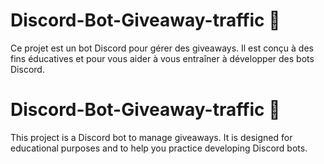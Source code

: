 # Discord-Bot-Giveaway-traffic 🔵
Ce projet est un bot Discord pour gérer des giveaways. Il est conçu à des fins éducatives et pour vous aider à vous entraîner à développer des bots Discord.


# Discord-Bot-Giveaway-traffic 🔴
This project is a Discord bot to manage giveaways. It is designed for educational purposes and to help you practice developing Discord bots.
